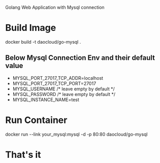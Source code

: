 Golang Web Application with Mysql connection
# Build Image
docker build -t daocloud/go-mysql .


## Below Mysql Connection Env and their default value
* MYSQL_PORT_27017_TCP_ADDR=localhost
* MYSQL_PORT_27017_TCP_PORT=27017
* MYSQL_USERNAME /* leave empty by default */
* MYSQL_PASSWORD /* leave empty by default */
* MYSQL_INSTANCE_NAME=test

# Run Container
docker run --link your_mysql:mysql -d -p 80:80 daocloud/go-mysql

# That's it
